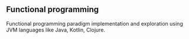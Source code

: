 ## Functional programming
Functional programming paradigm implementation and exploration using JVM languages like Java, Kotlin, Clojure.